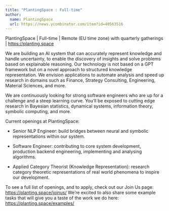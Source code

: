 ```yaml
---
title: "PlantingSpace : Full-time"
author:
  name: PlantingSpace
  url: https://news.ycombinator.com/item?id=40563516
---
```

PlantingSpace | Full-time | Remote (EU time zone) with quarterly gatherings | <a href="https:&#x2F;&#x2F;planting.space" rel="nofollow">https:&#x2F;&#x2F;planting.space</a>

We are building an AI system that can accurately represent knowledge and handle uncertainty, to enable the discovery of insights and solve problems based on explainable reasoning. Our technology is not based on a GPT framework but on a novel approach to structured knowledge representation. We envision applications to automate analysis and speed up research in domains such as Finance, Strategy Consulting, Engineering, Material Sciences, and more.

We are continuously looking for strong software engineers who are up for a challenge and a steep learning curve. You’ll be exposed to cutting edge research in Bayesian statistics, dynamical systems, information theory, symbolic computing, and more.

Current openings at PlantingSpace:

- Senior NLP Engineer: build bridges between neural and symbolic representations within our system.

- Software Engineer: contributing to core system development, production backend engineering, implementing and analysing algorithms.

- Applied Category Theorist (Knowledge Representation): research category theoretic representations of real world phenomena to inspire our development.

To see a full list of openings, and to apply, check out our Join Us page: <a href="https:&#x2F;&#x2F;planting.space&#x2F;joinus&#x2F;" rel="nofollow">https:&#x2F;&#x2F;planting.space&#x2F;joinus&#x2F;</a>
We’re excited to also share some example tasks that will give you a taste of the work we do here: <a href="https:&#x2F;&#x2F;planting.space&#x2F;examples&#x2F;" rel="nofollow">https:&#x2F;&#x2F;planting.space&#x2F;examples&#x2F;</a>
